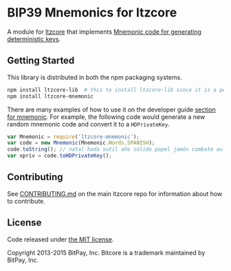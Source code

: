 BIP39 Mnemonics for ltzcore
=======

A module for [ltzcore](https://github.com/LitecoinZ-Community/ltzcore) that implements [Mnemonic code for generating deterministic keys](https://github.com/bitcoin/bips/blob/master/bip-0039.mediawiki).

## Getting Started

This library is distributed in both the npm packaging systems.

```sh
npm install ltzcore-lib  # this to install ltzcore-lib since it is a peerDependecy
npm install ltzcore-mnemonic
```

There are many examples of how to use it on the developer guide [section for mnemonic](http://bitcore.io/guide/module/mnemonic/index.html). For example, the following code would generate a new random mnemonic code and convert it to a `HDPrivateKey`.

```javascript
var Mnemonic = require('ltzcore-mnemonic');
var code = new Mnemonic(Mnemonic.Words.SPANISH);
code.toString(); // natal hada sutil año sólido papel jamón combate aula flota ver esfera...
var xpriv = code.toHDPrivateKey();
```

## Contributing

See [CONTRIBUTING.md](https://github.com/LitecoinZ-Community/ltzcore/blob/master/CONTRIBUTING.md) on the main ltzcore repo for information about how to contribute.

## License

Code released under [the MIT license](https://github.com/LitecoinZ-Community/ltzcore/blob/master/LICENSE).

Copyright 2013-2015 BitPay, Inc. Bitcore is a trademark maintained by BitPay, Inc.
